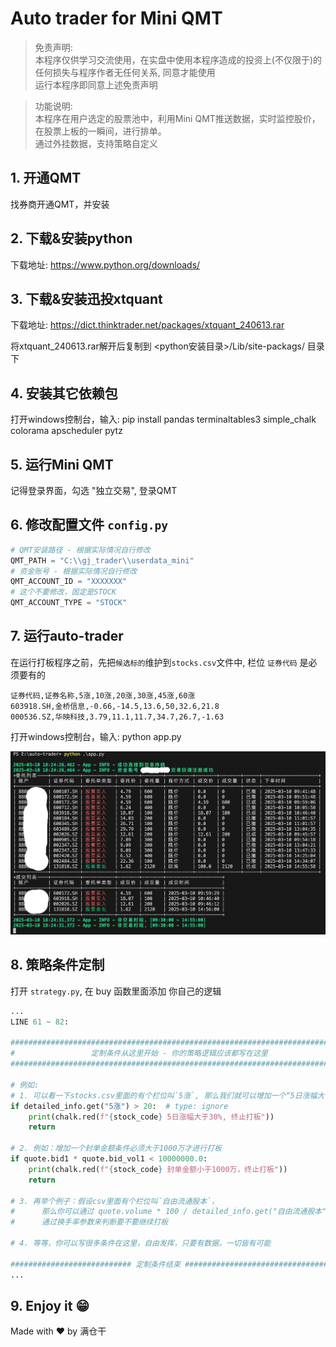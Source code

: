 # Auto trader for Mini QMT

> 免责声明:  
> 本程序仅供学习交流使用，在实盘中使用本程序造成的投资上(不仅限于)的任何损失与程序作者无任何关系, 同意才能使用  
> 运行本程序即同意上述免责声明

> 功能说明:  
> 本程序在用户选定的股票池中，利用Mini QMT推送数据，实时监控股价，在股票上板的一瞬间，进行排单。  
> 通过外挂数据，支持策略自定义

## 1. 开通QMT

找券商开通QMT，并安装

## 2. 下载&安装python

下载地址: <https://www.python.org/downloads/>

## 3. 下载&安装迅投xtquant

下载地址: <https://dict.thinktrader.net/packages/xtquant_240613.rar>

将xtquant_240613.rar解开后复制到 <python安装目录>/Lib/site-packags/ 目录下

## 4. 安装其它依赖包

打开windows控制台，输入: pip install pandas terminaltables3 simple_chalk colorama apscheduler pytz

## 5. 运行Mini QMT

记得登录界面，勾选 "独立交易", 登录QMT

## 6. 修改配置文件 `config.py`

```py
# QMT安装路径 - 根据实际情况自行修改
QMT_PATH = "C:\\gj_trader\\userdata_mini"
# 资金账号 - 根据实际情况自行修改
QMT_ACCOUNT_ID = "XXXXXXX"
# 这个不要修改，固定是STOCK
QMT_ACCOUNT_TYPE = "STOCK"
```

## 7. 运行auto-trader

在运行打板程序之前，先把`候选标的`维护到`stocks.csv`文件中, 栏位 `证券代码` 是必须要有的

```csv
证券代码,证券名称,5涨,10涨,20涨,30涨,45涨,60涨
603918.SH,金桥信息,-0.66,-14.5,13.6,50,32.6,21.8
000536.SZ,华映科技,3.79,11.1,11.7,34.7,26.7,-1.63
```

打开windows控制台，输入: python app.py

![alt](./images/2025-03-10_18-24-52.jpg)

## 8. 策略条件定制

打开 `strategy.py`, 在 buy 函数里面添加 你自己的逻辑

```py
...
LINE 61 ~ 82:

############################################################################
#                 定制条件从这里开始 - 你的策略逻辑应该都写在这里                  #
############################################################################

# 例如:
# 1. 可以看一下stocks.csv里面的有个栏位叫`5涨`, 那么我们就可以增加一个“5日涨幅大于20%终止打板”的条件
if detailed_info.get("5涨") > 20:  # type: ignore
    print(chalk.red(f"{stock_code} 5日涨幅大于30%, 终止打板"))
    return

# 2. 例如：增加一个封单金额条件必须大于1000万才进行打板
if quote.bid1 * quote.bid_vol1 < 10000000.0:
    print(chalk.red(f"{stock_code} 封单金额小于1000万，终止打板"))
    return

# 3. 再举个例子：假设csv里面有个栏位叫`自由流通股本`，
#      那么你可以通过 quote.volume * 100 / detailed_info.get("自由流通股本") 计算换手率,
#      通过换手率参数来判断要不要继续打板

# 4. 等等，你可以写很多条件在这里，自由发挥，只要有数据，一切皆有可能

########################### 定制条件结束 ###################################
...
```

## 9. Enjoy it 😁

Made with ♥ by 满仓干
